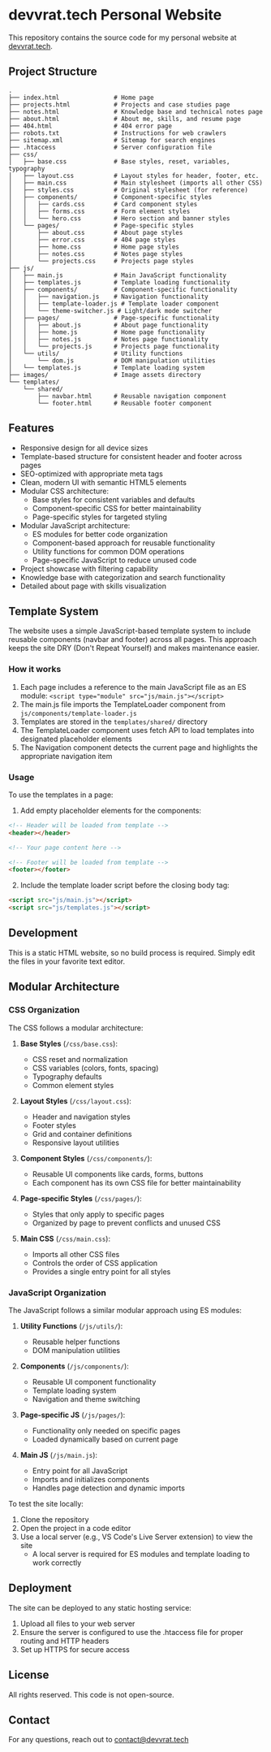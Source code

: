 # devvrat.tech Personal Website

This repository contains the source code for my personal website at [devvrat.tech](https://devvrat.tech).

## Project Structure

```
.
├── index.html               # Home page
├── projects.html            # Projects and case studies page
├── notes.html               # Knowledge base and technical notes page
├── about.html               # About me, skills, and resume page
├── 404.html                 # 404 error page
├── robots.txt               # Instructions for web crawlers
├── sitemap.xml              # Sitemap for search engines
├── .htaccess                # Server configuration file
├── css/
│   ├── base.css             # Base styles, reset, variables, typography
│   ├── layout.css           # Layout styles for header, footer, etc.
│   ├── main.css             # Main stylesheet (imports all other CSS)
│   ├── styles.css           # Original stylesheet (for reference)
│   ├── components/          # Component-specific styles
│   │   ├── cards.css        # Card component styles
│   │   ├── forms.css        # Form element styles
│   │   └── hero.css         # Hero section and banner styles
│   └── pages/               # Page-specific styles
│       ├── about.css        # About page styles
│       ├── error.css        # 404 page styles
│       ├── home.css         # Home page styles
│       ├── notes.css        # Notes page styles
│       └── projects.css     # Projects page styles
├── js/
│   ├── main.js              # Main JavaScript functionality
│   ├── templates.js         # Template loading functionality
│   ├── components/          # Component-specific functionality
│   │   ├── navigation.js    # Navigation functionality
│   │   ├── template-loader.js # Template loader component
│   │   └── theme-switcher.js # Light/dark mode switcher
│   ├── pages/               # Page-specific functionality
│   │   ├── about.js         # About page functionality
│   │   ├── home.js          # Home page functionality
│   │   ├── notes.js         # Notes page functionality
│   │   └── projects.js      # Projects page functionality
│   └── utils/               # Utility functions
│       └── dom.js           # DOM manipulation utilities 
│   └── templates.js         # Template loading system
├── images/                  # Image assets directory
└── templates/
    └── shared/
        ├── navbar.html      # Reusable navigation component
        └── footer.html      # Reusable footer component
```

## Features

- Responsive design for all device sizes
- Template-based structure for consistent header and footer across pages
- SEO-optimized with appropriate meta tags
- Clean, modern UI with semantic HTML5 elements
- Modular CSS architecture:
  - Base styles for consistent variables and defaults
  - Component-specific CSS for better maintainability
  - Page-specific styles for targeted styling
- Modular JavaScript architecture:
  - ES modules for better code organization
  - Component-based approach for reusable functionality
  - Utility functions for common DOM operations
  - Page-specific JavaScript to reduce unused code
- Project showcase with filtering capability
- Knowledge base with categorization and search functionality
- Detailed about page with skills visualization

## Template System

The website uses a simple JavaScript-based template system to include reusable components (navbar and footer) across all pages. This approach keeps the site DRY (Don't Repeat Yourself) and makes maintenance easier.

### How it works

1. Each page includes a reference to the main JavaScript file as an ES module: `<script type="module" src="js/main.js"></script>`
2. The main.js file imports the TemplateLoader component from `js/components/template-loader.js`
3. Templates are stored in the `templates/shared/` directory
4. The TemplateLoader component uses fetch API to load templates into designated placeholder elements
5. The Navigation component detects the current page and highlights the appropriate navigation item

### Usage

To use the templates in a page:

1. Add empty placeholder elements for the components:
```html
<!-- Header will be loaded from template -->
<header></header>

<!-- Your page content here -->

<!-- Footer will be loaded from template -->
<footer></footer>
```

2. Include the template loader script before the closing body tag:
```html
<script src="js/main.js"></script>
<script src="js/templates.js"></script>
```

## Development

This is a static HTML website, so no build process is required. Simply edit the files in your favorite text editor.

## Modular Architecture

### CSS Organization

The CSS follows a modular architecture:

1. **Base Styles** (`/css/base.css`):
   - CSS reset and normalization
   - CSS variables (colors, fonts, spacing)
   - Typography defaults
   - Common element styles

2. **Layout Styles** (`/css/layout.css`):
   - Header and navigation styles
   - Footer styles
   - Grid and container definitions
   - Responsive layout utilities

3. **Component Styles** (`/css/components/`):
   - Reusable UI components like cards, forms, buttons
   - Each component has its own CSS file for better maintainability

4. **Page-specific Styles** (`/css/pages/`):
   - Styles that only apply to specific pages
   - Organized by page to prevent conflicts and unused CSS

5. **Main CSS** (`/css/main.css`):
   - Imports all other CSS files
   - Controls the order of CSS application
   - Provides a single entry point for all styles

### JavaScript Organization

The JavaScript follows a similar modular approach using ES modules:

1. **Utility Functions** (`/js/utils/`):
   - Reusable helper functions
   - DOM manipulation utilities

2. **Components** (`/js/components/`):
   - Reusable UI component functionality
   - Template loading system
   - Navigation and theme switching

3. **Page-specific JS** (`/js/pages/`):
   - Functionality only needed on specific pages
   - Loaded dynamically based on current page

4. **Main JS** (`/js/main.js`):
   - Entry point for all JavaScript
   - Imports and initializes components
   - Handles page detection and dynamic imports

To test the site locally:

1. Clone the repository
2. Open the project in a code editor
3. Use a local server (e.g., VS Code's Live Server extension) to view the site
   - A local server is required for ES modules and template loading to work correctly

## Deployment

The site can be deployed to any static hosting service:

1. Upload all files to your web server
2. Ensure the server is configured to use the .htaccess file for proper routing and HTTP headers
3. Set up HTTPS for secure access

## License

All rights reserved. This code is not open-source.

## Contact

For any questions, reach out to contact@devvrat.tech
